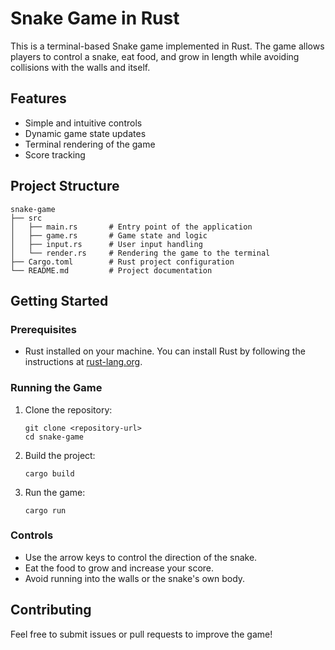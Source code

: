 # Snake Game in Rust

This is a terminal-based Snake game implemented in Rust. The game allows players to control a snake, eat food, and grow in length while avoiding collisions with the walls and itself.

## Features

- Simple and intuitive controls
- Dynamic game state updates
- Terminal rendering of the game
- Score tracking

## Project Structure

```
snake-game
├── src
│   ├── main.rs       # Entry point of the application
│   ├── game.rs       # Game state and logic
│   ├── input.rs      # User input handling
│   └── render.rs     # Rendering the game to the terminal
├── Cargo.toml        # Rust project configuration
└── README.md         # Project documentation
```

## Getting Started

### Prerequisites

- Rust installed on your machine. You can install Rust by following the instructions at [rust-lang.org](https://www.rust-lang.org/tools/install).

### Running the Game

1. Clone the repository:
   ```
   git clone <repository-url>
   cd snake-game
   ```

2. Build the project:
   ```
   cargo build
   ```

3. Run the game:
   ```
   cargo run
   ```

### Controls

- Use the arrow keys to control the direction of the snake.
- Eat the food to grow and increase your score.
- Avoid running into the walls or the snake's own body.

## Contributing

Feel free to submit issues or pull requests to improve the game!